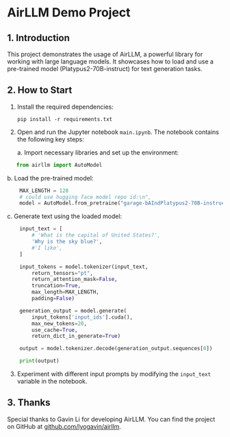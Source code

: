 # AirLLM Demo Project

## 1. Introduction

This project demonstrates the usage of AirLLM, a powerful library for working with large language models. It showcases how to load and use a pre-trained model (Platypus2-70B-instruct) for text generation tasks.

## 2. How to Start

1. Install the required dependencies:

    ```
    pip install -r requirements.txt
    ```

2. Open and run the Jupyter notebook `main.ipynb`. The notebook contains the following key steps:

    a. Import necessary libraries and set up the environment:

```python
   from airllm import AutoModel
```

b. Load the pre-trained model:

```python
    MAX_LENGTH = 128
    # could use hugging face model repo id:\n",
    model = AutoModel.from_pretraine("garage-bAIndPlatypus2-70B-instruct")
```

c. Generate text using the loaded model:

```python
    input_text = [
        # 'What is the capital of United States?',
        'Why is the sky blue?',
        #'I like',
    ]

    input_tokens = model.tokenizer(input_text,
        return_tensors="pt",
        return_attention_mask=False,
        truncation=True,
        max_length=MAX_LENGTH,
        padding=False)

    generation_output = model.generate(
        input_tokens['input_ids'].cuda(),
        max_new_tokens=20,
        use_cache=True,
        return_dict_in_generate=True)

    output = model.tokenizer.decode(generation_output.sequences[0])

    print(output)
```

3. Experiment with different input prompts by modifying the `input_text` variable in the notebook.

## 3. Thanks

Special thanks to Gavin Li for developing AirLLM. You can find the project on GitHub at [github.com/lyogavin/airllm](https://github.com/lyogavin/airllm).
